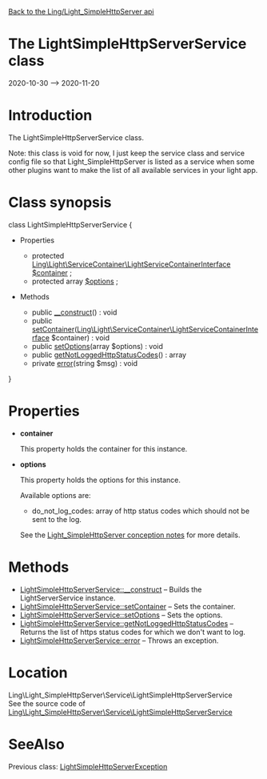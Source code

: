 [Back to the Ling/Light_SimpleHttpServer api](https://github.com/lingtalfi/Light_SimpleHttpServer/blob/master/doc/api/Ling/Light_SimpleHttpServer.md)



The LightSimpleHttpServerService class
================
2020-10-30 --> 2020-11-20






Introduction
============

The LightSimpleHttpServerService class.


Note: this class is void for now, I just keep the service class and service config file so that
Light_SimpleHttpServer is listed as a service when some other plugins want to make the list of all available services
in your light app.



Class synopsis
==============


class <span class="pl-k">LightSimpleHttpServerService</span>  {

- Properties
    - protected [Ling\Light\ServiceContainer\LightServiceContainerInterface](https://github.com/lingtalfi/Light/blob/master/doc/api/Ling/Light/ServiceContainer/LightServiceContainerInterface.md) [$container](#property-container) ;
    - protected array [$options](#property-options) ;

- Methods
    - public [__construct](https://github.com/lingtalfi/Light_SimpleHttpServer/blob/master/doc/api/Ling/Light_SimpleHttpServer/Service/LightSimpleHttpServerService/__construct.md)() : void
    - public [setContainer](https://github.com/lingtalfi/Light_SimpleHttpServer/blob/master/doc/api/Ling/Light_SimpleHttpServer/Service/LightSimpleHttpServerService/setContainer.md)([Ling\Light\ServiceContainer\LightServiceContainerInterface](https://github.com/lingtalfi/Light/blob/master/doc/api/Ling/Light/ServiceContainer/LightServiceContainerInterface.md) $container) : void
    - public [setOptions](https://github.com/lingtalfi/Light_SimpleHttpServer/blob/master/doc/api/Ling/Light_SimpleHttpServer/Service/LightSimpleHttpServerService/setOptions.md)(array $options) : void
    - public [getNotLoggedHttpStatusCodes](https://github.com/lingtalfi/Light_SimpleHttpServer/blob/master/doc/api/Ling/Light_SimpleHttpServer/Service/LightSimpleHttpServerService/getNotLoggedHttpStatusCodes.md)() : array
    - private [error](https://github.com/lingtalfi/Light_SimpleHttpServer/blob/master/doc/api/Ling/Light_SimpleHttpServer/Service/LightSimpleHttpServerService/error.md)(string $msg) : void

}




Properties
=============

- <span id="property-container"><b>container</b></span>

    This property holds the container for this instance.
    
    

- <span id="property-options"><b>options</b></span>

    This property holds the options for this instance.
    
    Available options are:
    
    - do_not_log_codes: array of http status codes which should not be sent to the log.
    
    
    
    See the [Light_SimpleHttpServer conception notes](https://github.com/lingtalfi/Light_SimpleHttpServer/blob/master/doc/pages/conception-notes.md) for more details.
    
    



Methods
==============

- [LightSimpleHttpServerService::__construct](https://github.com/lingtalfi/Light_SimpleHttpServer/blob/master/doc/api/Ling/Light_SimpleHttpServer/Service/LightSimpleHttpServerService/__construct.md) &ndash; Builds the LightServerService instance.
- [LightSimpleHttpServerService::setContainer](https://github.com/lingtalfi/Light_SimpleHttpServer/blob/master/doc/api/Ling/Light_SimpleHttpServer/Service/LightSimpleHttpServerService/setContainer.md) &ndash; Sets the container.
- [LightSimpleHttpServerService::setOptions](https://github.com/lingtalfi/Light_SimpleHttpServer/blob/master/doc/api/Ling/Light_SimpleHttpServer/Service/LightSimpleHttpServerService/setOptions.md) &ndash; Sets the options.
- [LightSimpleHttpServerService::getNotLoggedHttpStatusCodes](https://github.com/lingtalfi/Light_SimpleHttpServer/blob/master/doc/api/Ling/Light_SimpleHttpServer/Service/LightSimpleHttpServerService/getNotLoggedHttpStatusCodes.md) &ndash; Returns the list of https status codes for which we don't want to log.
- [LightSimpleHttpServerService::error](https://github.com/lingtalfi/Light_SimpleHttpServer/blob/master/doc/api/Ling/Light_SimpleHttpServer/Service/LightSimpleHttpServerService/error.md) &ndash; Throws an exception.





Location
=============
Ling\Light_SimpleHttpServer\Service\LightSimpleHttpServerService<br>
See the source code of [Ling\Light_SimpleHttpServer\Service\LightSimpleHttpServerService](https://github.com/lingtalfi/Light_SimpleHttpServer/blob/master/Service/LightSimpleHttpServerService.php)



SeeAlso
==============
Previous class: [LightSimpleHttpServerException](https://github.com/lingtalfi/Light_SimpleHttpServer/blob/master/doc/api/Ling/Light_SimpleHttpServer/Exception/LightSimpleHttpServerException.md)<br>
